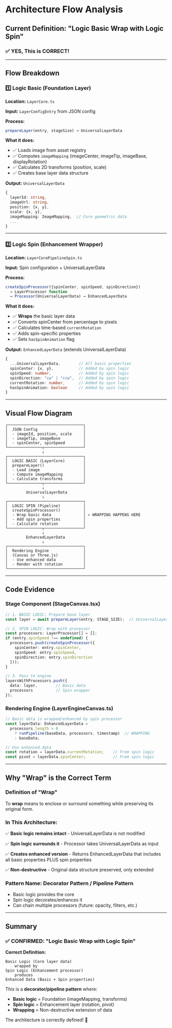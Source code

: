 # Architecture Flow Analysis

## Current Definition: "Logic Basic Wrap with Logic Spin"

### ✅ YES, This is CORRECT!

---

## Flow Breakdown

### 1️⃣ **Logic Basic** (Foundation Layer)
**Location:** `LayerCore.ts`

**Input:** `LayerConfigEntry` from JSON config

**Process:**
```typescript
prepareLayer(entry, stageSize) → UniversalLayerData
```

**What it does:**
- ✅ Loads image from asset registry
- ✅ Computes `imageMapping` (imageCenter, imageTip, imageBase, displayRotation)
- ✅ Calculates 2D transforms (position, scale)
- ✅ Creates base layer data structure

**Output:** `UniversalLayerData`
```typescript
{
  layerId: string,
  imageUrl: string,
  position: {x, y},
  scale: {x, y},
  imageMapping: ImageMapping,  // Core geometric data
  ...
}
```

---

### 2️⃣ **Logic Spin** (Enhancement Wrapper)
**Location:** `LayerCorePipelineSpin.ts`

**Input:** Spin configuration + UniversalLayerData

**Process:**
```typescript
createSpinProcessor({spinCenter, spinSpeed, spinDirection})
  → LayerProcessor function
  → Processor(UniversalLayerData) → EnhancedLayerData
```

**What it does:**
- ✅ **Wraps** the basic layer data
- ✅ Converts spinCenter from percentage to pixels
- ✅ Calculates time-based `currentRotation`
- ✅ Adds spin-specific properties
- ✅ Sets `hasSpinAnimation` flag

**Output:** `EnhancedLayerData` (extends UniversalLayerData)
```typescript
{
  ...UniversalLayerData,        // All basic properties
  spinCenter: {x, y},           // Added by spin logic
  spinSpeed: number,            // Added by spin logic
  spinDirection: "cw" | "ccw",  // Added by spin logic
  currentRotation: number,      // Added by spin logic
  hasSpinAnimation: boolean     // Added by spin logic
}
```

---

## Visual Flow Diagram

```
┌─────────────────────────────────┐
│  JSON Config                    │
│  - imageId, position, scale     │
│  - imageTip, imageBase          │
│  - spinCenter, spinSpeed        │
└───────────────┬─────────────────┘
                ↓
┌─────────────────────────────────┐
│  LOGIC BASIC (LayerCore)        │
│  prepareLayer()                 │
│  - Load image                   │
│  - Compute imageMapping         │
│  - Calculate transforms         │
└───────────────┬─────────────────┘
                ↓
         UniversalLayerData
                ↓
┌─────────────────────────────────┐
│  LOGIC SPIN (Pipeline)          │
│  createSpinProcessor()          │
│  - Wrap basic data              │ ← WRAPPING HAPPENS HERE
│  - Add spin properties          │
│  - Calculate rotation           │
└───────────────┬─────────────────┘
                ↓
         EnhancedLayerData
                ↓
┌─────────────────────────────────┐
│  Rendering Engine               │
│  (Canvas or Three.js)           │
│  - Use enhanced data            │
│  - Render with rotation         │
└─────────────────────────────────┘
```

---

## Code Evidence

### Stage Component (StageCanvas.tsx)
```typescript
// 1. BASIC LOGIC: Prepare base layer
const layer = await prepareLayer(entry, STAGE_SIZE);  // UniversalLayerData

// 2. SPIN LOGIC: Wrap with processor
const processors: LayerProcessor[] = [];
if (entry.spinSpeed !== undefined) {
  processors.push(createSpinProcessor({
    spinCenter: entry.spinCenter,
    spinSpeed: entry.spinSpeed,
    spinDirection: entry.spinDirection
  }));
}

// 3. Pass to engine
layersWithProcessors.push({
  data: layer,        // Basic data
  processors          // Spin wrapper
});
```

### Rendering Engine (LayerEngineCanvas.ts)
```typescript
// Basic data is wrapped/enhanced by spin processor
const layerData: EnhancedLayerData = 
  processors.length > 0 
    ? runPipeline(baseData, processors, timestamp)  // WRAPPING
    : baseData;

// Use enhanced data
const rotation = layerData.currentRotation;    // From spin logic
const pivot = layerData.spinCenter;            // From spin logic
```

---

## Why "Wrap" is the Correct Term

### Definition of "Wrap"
To **wrap** means to enclose or surround something while preserving its original form.

### In This Architecture:
✅ **Basic logic remains intact** - UniversalLayerData is not modified

✅ **Spin logic surrounds it** - Processor takes UniversalLayerData as input

✅ **Creates enhanced version** - Returns EnhancedLayerData that includes all basic properties PLUS spin properties

✅ **Non-destructive** - Original data structure preserved, only extended

### Pattern Name: **Decorator Pattern / Pipeline Pattern**
- Basic logic provides the core
- Spin logic decorates/enhances it
- Can chain multiple processors (future: opacity, filters, etc.)

---

## Summary

### ✅ CONFIRMED: "Logic Basic Wrap with Logic Spin"

**Correct Definition:**
```
Basic Logic (Core layer data)
    wrapped by
Spin Logic (Enhancement processor)
    produces
Enhanced Data (Basic + Spin properties)
```

This is a **decorator/pipeline pattern** where:
- **Basic logic** = Foundation (imageMapping, transforms)
- **Spin logic** = Enhancement layer (rotation, pivot)
- **Wrapping** = Non-destructive extension of data

The architecture is correctly defined! 🎯
